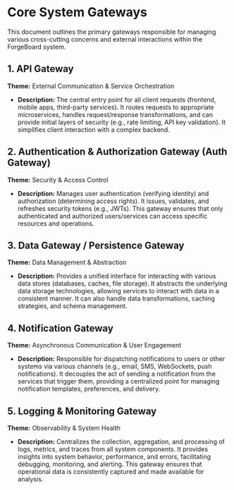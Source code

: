 # Core System Gateways

This document outlines the primary gateways responsible for managing various cross-cutting concerns and external interactions within the ForgeBoard system.

## 1. API Gateway

**Theme:** External Communication & Service Orchestration

*   **Description:** The central entry point for all client requests (frontend, mobile apps, third-party services). It routes requests to appropriate microservices, handles request/response transformations, and can provide initial layers of security (e.g., rate limiting, API key validation). It simplifies client interaction with a complex backend.

## 2. Authentication & Authorization Gateway (Auth Gateway)

**Theme:** Security & Access Control

*   **Description:** Manages user authentication (verifying identity) and authorization (determining access rights). It issues, validates, and refreshes security tokens (e.g., JWTs). This gateway ensures that only authenticated and authorized users/services can access specific resources and operations.

## 3. Data Gateway / Persistence Gateway

**Theme:** Data Management & Abstraction

*   **Description:** Provides a unified interface for interacting with various data stores (databases, caches, file storage). It abstracts the underlying data storage technologies, allowing services to interact with data in a consistent manner. It can also handle data transformations, caching strategies, and schema management.

## 4. Notification Gateway

**Theme:** Asynchronous Communication & User Engagement

*   **Description:** Responsible for dispatching notifications to users or other systems via various channels (e.g., email, SMS, WebSockets, push notifications). It decouples the act of sending a notification from the services that trigger them, providing a centralized point for managing notification templates, preferences, and delivery.

## 5. Logging & Monitoring Gateway

**Theme:** Observability & System Health

*   **Description:** Centralizes the collection, aggregation, and processing of logs, metrics, and traces from all system components. It provides insights into system behavior, performance, and errors, facilitating debugging, monitoring, and alerting. This gateway ensures that operational data is consistently captured and made available for analysis.
